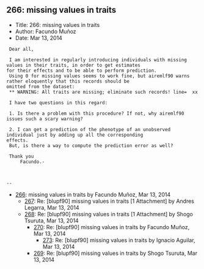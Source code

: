 ## 266: missing values in traits

- Title: 266: missing values in traits
- Author: Facundo Muñoz
- Date: Mar 13, 2014
```
 Dear all,

 I am interested in regularly introducing individuals with missing values in their traits, in order to get estimates
for their effects and to be able to perform prediction.
 Using 0 for missing values seems to work fine, but airemlf90 warns rather eloquently that this records should be
omitted from the dataset:
 ** WARNING: All traits are missing; eliminate such records! line=  xx
 
 I have two questions in this regard:

 1. Is there a problem with this procedure? If not, why airemlf90 issues such a scary warning?

 2. I can get a prediction of the phenotype of an unobserved individual just by adding up all the corresponding
effects.
 But, is there a way to compute the prediction error as well?

 Thank you
	 Facundo.-



-- 
```

- [266](0266.md): missing values in traits by Facundo Muñoz, Mar 13, 2014
    - [267](0267.md): Re: [blupf90] missing values in traits [1 Attachment] by Andres Legarra, Mar 13, 2014
    - [268](0268.md): Re: [blupf90] missing values in traits [1 Attachment] by Shogo Tsuruta, Mar 13, 2014
        - [270](0270.md): Re: [blupf90] missing values in traits by Facundo Muñoz, Mar 13, 2014
            - [273](0273.md): Re: [blupf90] missing values in traits by Ignacio Aguilar, Mar 13, 2014
        - [269](0269.md): Re: [blupf90] missing values in traits by Shogo Tsuruta, Mar 13, 2014
